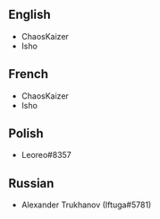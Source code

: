 ## English

- ChaosKaizer
- Isho

## French

- ChaosKaizer
- Isho

## Polish

- Leoreo#8357

## Russian

- Alexander Trukhanov (Iftuga#5781)